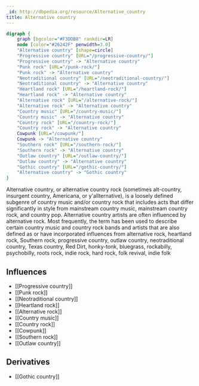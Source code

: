 ```yaml
---
_id: http://dbpedia.org/resource/Alternative_country
title: Alternative country
---
```


```dot
digraph {
	graph [bgcolor="#F3DDB8" rankdir=LR]
	node [color="#26242F" penwidth=3.0]
	"Alternative country" [shape=circle]
	"Progressive country" [URL="/progressive-country/"]
	"Progressive country" -> "Alternative country"
	"Punk rock" [URL="/punk-rock/"]
	"Punk rock" -> "Alternative country"
	"Neotraditional country" [URL="/neotraditional-country/"]
	"Neotraditional country" -> "Alternative country"
	"Heartland rock" [URL="/heartland-rock/"]
	"Heartland rock" -> "Alternative country"
	"Alternative rock" [URL="/alternative-rock/"]
	"Alternative rock" -> "Alternative country"
	"Country music" [URL="/country-music/"]
	"Country music" -> "Alternative country"
	"Country rock" [URL="/country-rock/"]
	"Country rock" -> "Alternative country"
	Cowpunk [URL="/cowpunk/"]
	Cowpunk -> "Alternative country"
	"Southern rock" [URL="/southern-rock/"]
	"Southern rock" -> "Alternative country"
	"Outlaw country" [URL="/outlaw-country/"]
	"Outlaw country" -> "Alternative country"
	"Gothic country" [URL="/gothic-country/"]
	"Alternative country" -> "Gothic country"
}
```

Alternative country, or alternative country rock (sometimes alt-country, insurgent country, Americana, or y'allternative), is a loosely defined subgenre of country music and/or country rock that includes acts that differ significantly in style from mainstream country music, mainstream country rock, and country pop. Alternative country artists are often influenced by alternative rock. Most frequently, the term has been used to describe certain country music and country rock bands and artists that are also defined as or have incorporated influences from alternative rock, heartland rock, Southern rock, progressive country, outlaw country, neotraditional country, Texas country, Red Dirt, honky-tonk, bluegrass, rockabilly, psychobilly, roots rock, indie rock, hard rock, folk revival, indie folk

## Influences

- [[Progressive country]]
- [[Punk rock]]
- [[Neotraditional country]]
- [[Heartland rock]]
- [[Alternative rock]]
- [[Country music]]
- [[Country rock]]
- [[Cowpunk]]
- [[Southern rock]]
- [[Outlaw country]]

## Derivatives

- [[Gothic country]]
